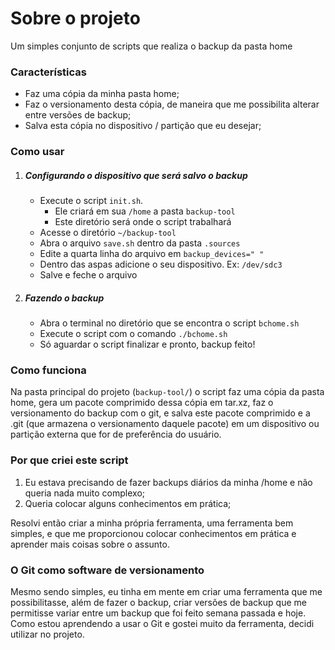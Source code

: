 # Sobre o projeto
Um simples conjunto de scripts que realiza o backup da pasta home

### Características
- Faz uma cópia da minha pasta home;
- Faz o versionamento desta cópia, de maneira que me possibilita alterar entre versões de backup;
- Salva esta cópia no dispositivo / partição que eu desejar;

### Como usar
1. ##### Configurando o dispositivo que será salvo o backup
    - Execute o script `init.sh`.
        - Ele criará em sua `/home` a pasta `backup-tool`
        - Este diretório será onde o script trabalhará
    - Acesse o diretório `~/backup-tool`
    - Abra o arquivo `save.sh` dentro da pasta `.sources`
    - Edite a quarta linha do arquivo em `backup_devices=" "`
    - Dentro das aspas adicione o seu dispositivo. Ex: `/dev/sdc3`
    - Salve e feche o arquivo
2. ##### Fazendo o backup
    - Abra o terminal no diretório que se encontra o script `bchome.sh`
    - Execute o script com o comando `./bchome.sh`
    - Só aguardar o script finalizar e pronto, backup feito!

### Como funciona
Na pasta principal do projeto (`backup-tool/`) o script faz uma cópia da pasta home, gera um pacote comprimido dessa cópia em tar.xz, faz o versionamento do backup com o git, e salva este pacote comprimido e a .git (que armazena o versionamento daquele pacote) em um dispositivo ou partição externa que for de preferência do usuário.

### Por que criei este script
1. Eu estava precisando de fazer backups diários da minha /home e não queria nada muito complexo;
2. Queria colocar alguns conhecimentos em prática;

Resolvi então criar a minha própria ferramenta, uma ferramenta bem simples, e que me proporcionou colocar conhecimentos em prática e aprender mais coisas sobre o assunto.

### O Git como software de versionamento
Mesmo sendo simples, eu tinha em mente em criar uma ferramenta que me possibilitasse, além de fazer o backup, criar versões de backup que me permitisse variar entre um backup que foi feito semana passada e hoje. Como estou aprendendo a usar o Git e gostei muito da ferramenta, decidi utilizar no projeto.
